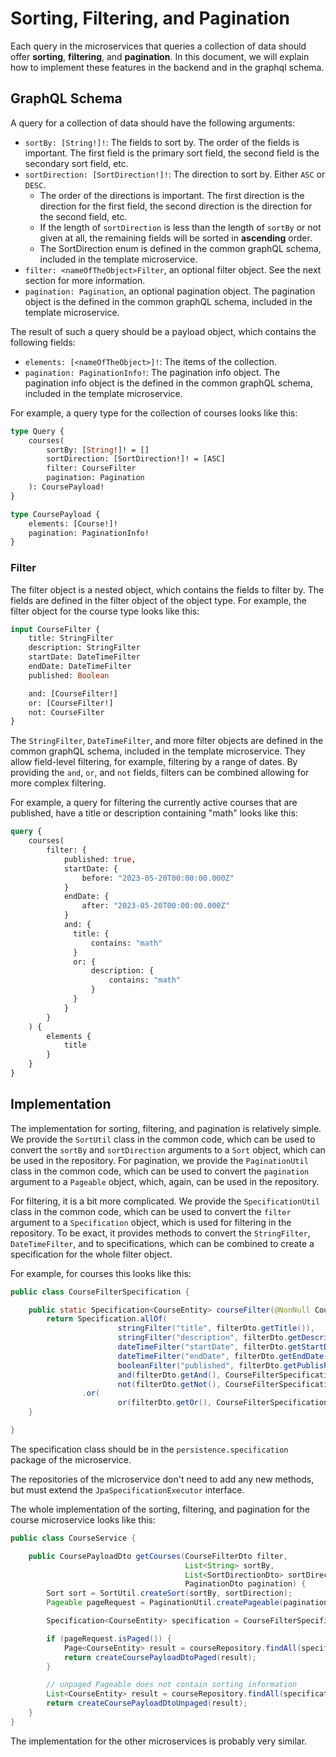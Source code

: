 # Sorting, Filtering, and Pagination

Each query in the microservices that queries a collection of data should offer **sorting**, **filtering**, and **pagination**.
In this document, we will explain how to implement these features in the backend and in the graphql schema.

## GraphQL Schema

A query for a collection of data should have the following arguments:

- `sortBy: [String!]!`: The fields to sort by. The order of the fields is important. The first field is the primary sort
  field, the second field is the secondary sort field, etc.
- `sortDirection: [SortDirection!]!`: The direction to sort by. Either `ASC` or `DESC`.
    - The order of the directions is important. The first direction is the direction for the first field, the second
      direction is the direction for the second field, etc.
    - If the length of `sortDirection` is less than the length of `sortBy` or not given at all, the remaining fields
      will be sorted in **ascending** order.
    - The SortDirection enum is defined in the common graphQL schema, included in the template microservice.
- `filter: <nameOfTheObject>Filter`, an optional filter object. See the next section for more information.
- `pagination: Pagination`, an optional pagination object. The pagination object is the defined in the common graphQL
  schema, included in the template microservice.

The result of such a query should be a payload object, which contains the following fields:

- `elements: [<nameOfTheObject>]!`: The items of the collection.
- `pagination: PaginationInfo!`: The pagination info object. The pagination info object is the defined in the common
  graphQL schema, included in the template microservice.

For example, a query type for the collection of courses looks like this:

```graphql
type Query {
    courses(
        sortBy: [String!]! = []
        sortDirection: [SortDirection!]! = [ASC]
        filter: CourseFilter
        pagination: Pagination
    ): CoursePayload!
}

type CoursePayload {
    elements: [Course!]!
    pagination: PaginationInfo!
}
```

### Filter

The filter object is a nested object, which contains the fields to filter by. The fields are defined in the filter
object of the object type. For example, the filter object for the course type looks like this:

```graphql
input CourseFilter {
    title: StringFilter
    description: StringFilter
    startDate: DateTimeFilter
    endDate: DateTimeFilter
    published: Boolean

    and: [CourseFilter!]
    or: [CourseFilter!]
    not: CourseFilter
}
```

The `StringFilter`, `DateTimeFilter`, and more filter objects are defined in the common graphQL schema, included in the
template microservice.
They allow field-level filtering, for example, filtering by a range of dates.
By providing the `and`, `or`, and `not` fields, filters can be combined allowing for more complex filtering.

For example, a query for filtering the currently active courses that are published, have a title or description
containing "math" looks like this:

```graphql
query {
    courses(
        filter: {
            published: true,
            startDate: {
                before: "2023-05-20T00:00:00.000Z"
            }
            endDate: {
                after: "2023-05-20T00:00:00.000Z"
            }
            and: {
              title: {
                  contains: "math"
              }
              or: {
                  description: {
                      contains: "math"
                  }
              }
            }
        }
    ) {
        elements {
            title
        }
    }
}
```

## Implementation

The implementation for sorting, filtering, and pagination is relatively simple.
We provide the `SortUtil` class in the common code, which can be used to convert the `sortBy` and `sortDirection`
arguments to a `Sort` object, which can be used in the repository.
For pagination, we provide the `PaginationUtil` class in the common code, which can be used to convert the `pagination`
argument to a `Pageable` object, which, again, can be used in the repository.

For filtering, it is a bit more complicated.
We provide the `SpecificationUtil` class in the common code, which can be used to convert the `filter` argument to
a `Specification` object, which is used for filtering in the repository. To be exact, it provides methods to convert
the `StringFilter`, `DateTimeFilter`, and to specifications, which
can be combined to create a specification for the whole filter object.

For example, for courses this looks like this:

```java
public class CourseFilterSpecification {

    public static Specification<CourseEntity> courseFilter(@NonNull CourseFilterDto filterDto) {
        return Specification.allOf(
                        stringFilter("title", filterDto.getTitle()),
                        stringFilter("description", filterDto.getDescription()),
                        dateTimeFilter("startDate", filterDto.getStartDate()),
                        dateTimeFilter("endDate", filterDto.getEndDate()),
                        booleanFilter("published", filterDto.getPublished()),
                        and(filterDto.getAnd(), CourseFilterSpecification::courseFilter),
                        not(filterDto.getNot(), CourseFilterSpecification::courseFilter))
                .or(
                        or(filterDto.getOr(), CourseFilterSpecification::courseFilter));
    }

}
```

The specification class should be in the `persistence.specification` package of the microservice.

The repositories of the microservice don't need to add any new methods, but must extend the `JpaSpecificationExecutor` interface.

The whole implementation of the sorting, filtering, and pagination for the course microservice looks like this:

```java
public class CourseService {

    public CoursePayloadDto getCourses(CourseFilterDto filter,
                                       List<String> sortBy,
                                       List<SortDirectionDto> sortDirection,
                                       PaginationDto pagination) {
        Sort sort = SortUtil.createSort(sortBy, sortDirection);
        Pageable pageRequest = PaginationUtil.createPageable(pagination, sort);

        Specification<CourseEntity> specification = CourseFilterSpecification.courseFilter(filter);

        if (pageRequest.isPaged()) {
            Page<CourseEntity> result = courseRepository.findAll(specification, pageRequest);
            return createCoursePayloadDtoPaged(result);
        }

        // unpaged Pageable does not contain sorting information
        List<CourseEntity> result = courseRepository.findAll(specification, sort);
        return createCoursePayloadDtoUnpaged(result);
    }
}
```

The implementation for the other microservices is probably very similar.
